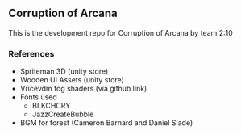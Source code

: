 ## Corruption of Arcana ##

This is the development repo for Corruption of Arcana by team 2:10

### References ###
- Spriteman 3D (unity store)
- Wooden UI Assets (unity store)
- Vricevdm fog shaders (via github link)
- Fonts used
   - BLKCHCRY
   - JazzCreateBubble
- BGM for forest (Cameron Barnard and Daniel Slade)
